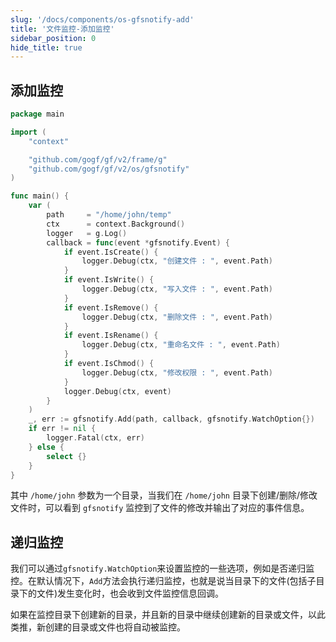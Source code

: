 ```yaml
---
slug: '/docs/components/os-gfsnotify-add'
title: '文件监控-添加监控'
sidebar_position: 0
hide_title: true
---
```



## 添加监控

```go
package main

import (
	"context"

	"github.com/gogf/gf/v2/frame/g"
	"github.com/gogf/gf/v2/os/gfsnotify"
)

func main() {
	var (
		path     = "/home/john/temp"
		ctx      = context.Background()
		logger   = g.Log()
		callback = func(event *gfsnotify.Event) {
			if event.IsCreate() {
				logger.Debug(ctx, "创建文件 : ", event.Path)
			}
			if event.IsWrite() {
				logger.Debug(ctx, "写入文件 : ", event.Path)
			}
			if event.IsRemove() {
				logger.Debug(ctx, "删除文件 : ", event.Path)
			}
			if event.IsRename() {
				logger.Debug(ctx, "重命名文件 : ", event.Path)
			}
			if event.IsChmod() {
				logger.Debug(ctx, "修改权限 : ", event.Path)
			}
			logger.Debug(ctx, event)
		}
	)
	_, err := gfsnotify.Add(path, callback, gfsnotify.WatchOption{})
	if err != nil {
		logger.Fatal(ctx, err)
	} else {
		select {}
	}
}
```

其中 `/home/john` 参数为一个目录，当我们在 `/home/john` 目录下创建/删除/修改文件时，可以看到 `gfsnotify` 监控到了文件的修改并输出了对应的事件信息。

## 递归监控

我们可以通过`gfsnotify.WatchOption`来设置监控的一些选项，例如是否递归监控。在默认情况下，`Add`方法会执行递归监控，也就是说当目录下的文件(包括子目录下的文件)发生变化时，也会收到文件监控信息回调。

如果在监控目录下创建新的目录，并且新的目录中继续创建新的目录或文件，以此类推，新创建的目录或文件也将自动被监控。




